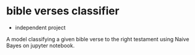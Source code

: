 # bible verses classifier
 - independent project

A model classifying a given bible verse to the right testament using Naive Bayes on jupyter notebook.
